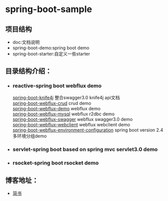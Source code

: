 # spring-boot-sample
## 项目结构
- doc:文档说明
- spring-boot-demo:spring boot demo
- spring-boot-starter:自定义一些starter
## 目录结构介绍：
- ### reactive-spring boot webflux demo
     [spring-boot-knife4j](https://github.com/Even521/spring-boot-sample/tree/master/spring-boot-demo/reactive/spring-boot-knife4j) 整合swagger3.0 knife4j api文档  
     [spring-boot-webflux-crud](https://github.com/Even521/spring-boot-sample/tree/master/spring-boot-demo/reactive/spring-boot-webflux-crud) crud demo  
     [spring-boot-webflux-demo](https://github.com/Even521/spring-boot-sample/tree/master/spring-boot-demo/reactive/spring-boot-webflux-demo) webflux demo  
     [spring-boot-webflux-mysql](https://github.com/Even521/spring-boot-sample/tree/master/spring-boot-demo/reactive/spring-boot-webflux-mysql) webflux r2dbc demo  
     [spring-boot-webflux-swagger](https://github.com/Even521/spring-boot-sample/tree/master/spring-boot-demo/reactive/spring-boot-webflux-swagger) webflux swagger3.0 demo  
     [spring-boot-webflux-webclient](https://github.com/Even521/spring-boot-sample/tree/master/spring-boot-demo/reactive/spring-boot-webflux-webclient) webflux webclient demo  
     [spring-boot-webflux-environment-configuration](https://github.com/Even521/spring-boot-sample/tree/master/spring-boot-demo/reactive/environment-configuration) spring boot version 2.4 多环境分组demo              
- ### servlet-spring boot  based on spring mvc servlet3.0 demo 
- ### rsocket-spring boot rsocket demo
        
## 博客地址：
- [简书](https://www.jianshu.com/u/e9ed9db30021)

